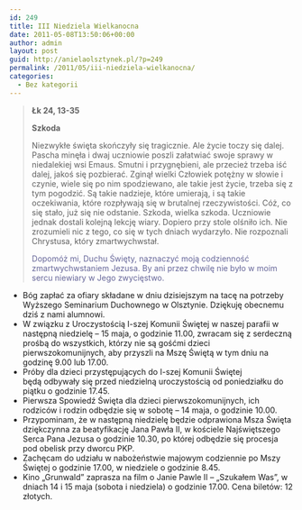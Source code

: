 ```yaml
---
id: 249
title: III Niedziela Wielkanocna
date: 2011-05-08T13:50:06+00:00
author: admin
layout: post
guid: http://anielaolsztynek.pl/?p=249
permalink: /2011/05/iii-niedziela-wielkanocna/
categories:
  - Bez kategorii
---
```

> **Łk 24, 13-35**
> 
> **Szkoda**
> 
> Niezwykłe święta skończyły się tragicznie. Ale życie toczy się dalej. Pascha minęła i dwaj uczniowie poszli załatwiać swoje sprawy w niedalekiej wsi Emaus. Smutni i przygnębieni, ale przecież trzeba iść dalej, jakoś się pozbierać. Zginął wielki Człowiek potężny w słowie i czynie, wiele się po nim spodziewano, ale takie jest życie, trzeba się z tym pogodzić. Są takie nadzieje, które umierają, i są takie oczekiwania, które rozpływają się w brutalnej rzeczywistości. Cóż, co się stało, już się nie odstanie. Szkoda, wielka szkoda. Uczniowie jednak dostali kolejną lekcję wiary. Dopiero przy stole olśniło ich. Nie zrozumieli nic z tego, co się w tych dniach wydarzyło. Nie rozpoznali Chrystusa, który zmartwychwstał.
> 
> <span style="color: #666699;">Dopomóż mi, Duchu Święty, naznaczyć moją codzienność zmartwychwstaniem Jezusa. By ani przez chwilę nie było w moim sercu niewiary w Jego zwycięstwo.</span>

  * Bóg zapłać za ofiary składane w dniu dzisiejszym na tacę na potrzeby Wyższego Seminarium Duchownego w Olsztynie. Dziękuję obecnemu dziś z nami alumnowi.
  * W związku z Uroczystością I-szej Komunii Świętej w naszej parafii w następną niedzielę &#8211; 15 maja, o godzinie 11.00, zwracam się z serdeczną prośbą do wszystkich, którzy nie są gośćmi dzieci pierwszokomunijnych, aby przyszli na Mszę Świętą w tym dniu na godzinę 9.00 lub 17.00.
  * Próby dla dzieci przystępujących do I-szej Komunii Świętej będą odbywały się przed niedzielną uroczystością od poniedziałku do piątku o godzinie 17.45.
  * Pierwsza Spowiedź Święta dla dzieci pierwszokomunijnych, ich rodziców i rodzin odbędzie się w sobotę &#8211; 14 maja, o godzinie 10.00.
  * Przypominam, że w następną niedzielę będzie odprawiona Msza Święta dziękczynna za beatyfikację Jana Pawła II, w kościele Najświętszego Serca Pana Jezusa o godzinie 10.30, po której odbędzie się procesja pod obelisk przy dworcu PKP.
  * Zachęcam do udziału w nabożeństwie majowym codziennie po Mszy Świętej o godzinie 17.00, w niedziele o godzinie 8.45.
  * Kino &#8222;Grunwald&#8221; zaprasza na film o Janie Pawle II &#8211; &#8222;Szukałem Was&#8221;, w dniach 14 i 15 maja (sobota i niedziela) o godzinie 17.00. Cena biletów: 12 złotych.